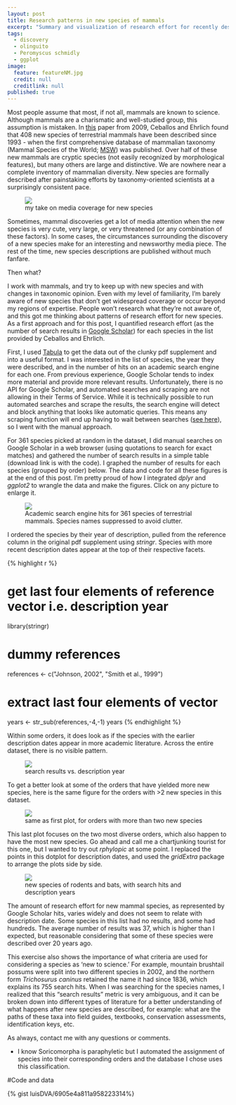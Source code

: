 ```yaml
---
layout: post
title: Research patterns in new species of mammals
excerpt: "Summary and visualization of research effort for recently described species of terrestrial mammals. Includes R code and data."
tags: 
  - discovery
  - olinguito
  - Peromyscus schmidly
  - ggplot
image: 
  feature: featureNM.jpg
  credit: null
  creditlink: null
published: true
---
```




Most people assume that most, if not all, mammals are known to science. Although mammals are a charismatic and well-studied group, this assumption is mistaken. In [this](http://www.pnas.org/content/106/10/3841.full) paper from 2009, Ceballos and Ehrlich found that 408 new species of terrestrial mammals have been described since 1993 - when the first comprehensive database of mammalian taxonomy (Mammal Species of the World; [MSW](http://www.departments.bucknell.edu/biology/resources/msw3/browse.asp)) was published. Over half of these new mammals are cryptic species (not easily recognized by morphological features), but many others are large and distinctive. We are nowhere near a complete inventory of mammalian diversity. New species are formally described after painstaking efforts by taxonomy-oriented scientists at a surprisingly consistent pace. 

<figure>
    <a href="/images/cbait.png"><img src="/images/cbait.png"></a>
        <figcaption>my take on media coverage for new species</figcaption>
</figure>

Sometimes, mammal discoveries get a lot of media attention when the new species is very cute, very large, or very threatened (or any combination of these factors). In some cases, the circumstances surrounding the discovery of a new species make for an interesting and newsworthy media piece. The rest of the time, new species descriptions are published without much fanfare.

Then what?

I work with mammals, and try to keep up with new species and with changes in taxonomic opinion. Even with my level of familiarity, I’m barely aware of new species that don’t get widespread coverage or occur beyond my regions of expertise. People won’t research what they’re not aware of, and this got me thinking about patterns of research effort for new species. As a first approach and for this post, I quantified research effort (as the number of search results in [Google Scholar](https://scholar.google.com)) for each species in the list provided by Ceballos and Ehrlich. 

First, I used [Tabula](http://tabula.technology/) to get the data out of the clunky pdf supplement and into a useful format. I was interested in the list of species, the year they were described, and in the number of hits on an academic search engine for each one. From previous experience, Google Scholar tends to index more material and provide more relevant results.  Unfortunately, there is no API for Google Scholar, and automated searches and scraping are not allowing in their Terms of Service. While it is technically possible to run automated searches and scrape the results, the search engine will detect and block anything that looks like automatic queries. This means any scraping function will end up having to wait between searches ([see here](https://gist.github.com/timcdlucas/78478755b49e5c6342c4)), so I went with the manual approach.

For 361 species picked at random in the dataset, I did manual searches on Google Scholar in a web browser (using quotations to search for exact matches) and gathered the number of search results in a simple table (download link is with the code). I graphed the number of results for each species (grouped by order) below.  The data and code for all these figures is at the end of this post. I’m pretty proud of how I integrated _dplyr_ and _ggplot2_ to wrangle the data and make the figures. Click on any picture to enlarge it.

<figure>
    <a href="/images/fig1newM.png"><img src="/images/fig1newM.png"></a>
        <figcaption> Academic search engine hits for 361 species of terrestrial mammals. Species names suppressed to avoid clutter. </figcaption>
</figure>

I ordered the species by their year of description, pulled from the reference column in the original pdf supplement using _stringr_. Species with more recent description dates appear at the top of their respective facets.

{% highlight r %}
# get last four elements of reference vector i.e. description year
library(stringr)
# dummy references
references <- c("Johnson, 2002", "Smith et al., 1999")
# extract last four elements of vector
years <- str_sub(references,-4,-1)
years
{% endhighlight %}

Within some orders, it does look as if the species with the earlier description dates appear in more academic literature. Across the entire dataset, there is no visible pattern.

<figure>
    <a href="/images/fig2newmams.png"><img src="/images/fig2newmams.png"></a>
        <figcaption> search results vs. description year </figcaption>
</figure>

To get a better look at some of the orders that have yielded more new species, here is the same figure for the orders with >2 new species in this dataset.

<figure>
    <a href="/images/fig3nm.png"><img src="/images/fig3nm.png"></a>
        <figcaption> same as first plot, for orders with more than two new species</figcaption>
</figure>

This last plot focuses on the two most diverse orders, which also happen to have the most new species. Go ahead and call me a chartjunking tourist for this one, but I wanted to try out _rphylopic_ at some point.  I replaced the points in this dotplot for description dates, and used the _gridExtra_ package to arrange the plots side by side. 

<figure>
    <a href="/images/fig4nmBig.png"><img src="/images/fig4nmBig.png"></a>
        <figcaption> new species of rodents and bats, with search hits and description years </figcaption>
</figure>

The amount of research effort for new mammal species, as represented by Google Scholar hits, varies widely and does not seem to relate with description date. Some species in this list had no results, and some had hundreds. The average number of results was 37, which is higher than I expected, but reasonable considering that some of these species were described over 20 years ago. 

This exercise also shows the importance of what criteria are used for considering a species as ‘new to science.’ For example, mountain brushtail possums were split into two different species in 2002, and the northern form _Trichosurus caninus_ retained the name it had since 1836, which explains its 755 search hits. When I was searching for the species names, I realized that this “search results” metric is very ambiguous, and it can be broken down into different types of literature for a better understanding of what happens after new species are described, for example: what are the paths of these taxa into field guides, textbooks, conservation assessments, identification keys, etc.  

As always, contact me with any questions or comments.

* I know Soricomorpha is paraphyletic but I automated the assignment of species into their corresponding orders and the database I chose uses this classification. 

#Code and data

{% gist luisDVA/6905e4a811a958223314%}

